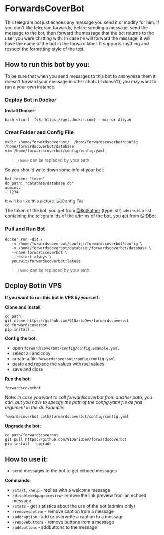 # ForwardsCoverBot

This telegram bot just echoes any message you send it or modify for him. If you don't like telegram forwards, before sending a message, send the message to the bot, then forward the message that the bot returns to the user you were chatting with. In case he will forward the message, it will have the name of the bot in the forward label. It supports anything and respect the formatting style of the text.

## How to run this bot by you:
To be sure that when you send messages to this bot to anonymize them it doesn't forward your message in other chats (it doesn't), you may want to run a your own instance.

### Deploy Bot in Docker
**Install Docker:**
```
bash <(curl -fsSL https://get.docker.com) --mirror Aliyun
```
### Creat Folder and Config File
```
mkdir /home/forwardscoverbot/  /home/forwardscoverbot/config /home/forwardscoverbot/database
vim /home/forwardscoverbot/config/config.yaml
```
> `/home` can be replaced by your path.

So you should write down some info of your bot:
```
bot_token: "token"
db_path: "database/database.db"
admins: 
- 1234
```
It will be like this picture: 
![Config File](https://i.imgur.com/UQtKZpu.png)

The token of the bot, you get from [@BotFather](https://t.me/BotFather) (type: str)
`admins` is a list containing the telegram ids of the admins of the bot,  you get from [@IDBot](https://t.me/myidbot)

### Pull and Run Bot
```
docker run -dit \
   -v /home/forwardscoverbot/config:/forwardscoverbot/config \
   -v /home/forwardscoverbot/database:/forwardscoverbot/database \
   --name forwardscoverbot \
   --restart always \
   yourwit/forwardscoverbot:latest
```
> `/home` can be replaced by your path.

## Deploy Bot in VPS

**If you want to run this bot  in VPS by yourself:**

**Clone and install:**
```
cd path
git clone https://github.com/91DarioDev/forwardscoverbot
cd forwardscoverbot
pip install .
```

**Config the bot:**
- open `forwardscoverbot/config/config.example.yaml`
- select all and copy
- create a file `forwardscoverbot/config/config.yaml`
- paste and replace the values with real values
- save and close

**Run the bot:**
```
forwardscoverbot
```
Note: _In case you want to call forwardscoverbot from another path, you can, but you have to specify the path of the config.yaml file as first argument in the cli.
Example:_

```
fowardscoverbot path/forwardscoverbot/config/config.yaml
```

**Upgrade the bot:**
```
cd path/forwardscoverbot
git pull https://github.com/91DarioDev/forwardscoverbot
pip install --upgrade .
```

## How to use it:

- send messages to the bot to get echoed messages

**Commands:**

- `/start`, `/help` - replies with a welcome message
- `/disablewebpagepreview`- remove the link preview from an echoed message
- `/stats` - get statistics about the use of the bot (admins only)
- `/removecaption` - remove caption from a message
- `/addcaption` - add or overwrite a caption to a message
- `/removebuttons` - remove buttons from a message
- `/addbuttons` - addbuttons to the message
